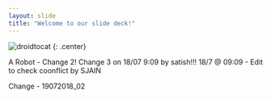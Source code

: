 ```yaml
---
layout: slide
title: "Welcome to our slide deck!"
---
```


![droidtocat](https://octodex.github.com/images/droidtocat.png)
{: .center}

A Robot - Change 2!
Change 3 on 18/07 9:09 by satish!!! 18/7 @ 09:09 - Edit to check coonflict by SJAIN

Change - 19072018_02
